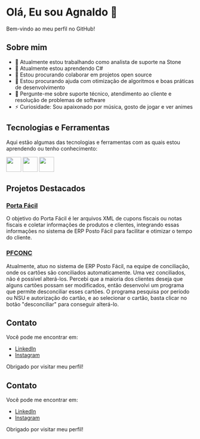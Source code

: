 # Olá, Eu sou Agnaldo 👋

Bem-vindo ao meu perfil no GitHub!

## Sobre mim

- 🔭 Atualmente estou trabalhando como analista de suporte na Stone
- 🌱 Atualmente estou aprendendo C#
- 👯 Estou procurando colaborar em projetos open source
- 🤔 Estou procurando ajuda com otimização de algoritmos e boas práticas de desenvolvimento
- 💬 Pergunte-me sobre suporte técnico, atendimento ao cliente e resolução de problemas de software
- ⚡ Curiosidade: Sou apaixonado por música, gosto de jogar e ver animes

## Tecnologias e Ferramentas

Aqui estão algumas das tecnologias e ferramentas com as quais estou aprendendo ou tenho conhecimento:

<p>
  <img src="https://cdn.jsdelivr.net/gh/devicons/devicon/icons/git/git-original.svg" width="40" height="40"/>
  <img src="https://img.shields.io/badge/-SQL-black?style=flat-square&logo=postgresql" width="40" height="40"/>
  <img src="https://cdn.jsdelivr.net/gh/devicons/devicon/icons/java/java-original.svg" width="40" height="40"/>
</p>

## Projetos Destacados

### [Porta Fácil](link-do-projeto-1)
O objetivo do Porta Fácil é ler arquivos XML de cupons fiscais ou notas fiscais e coletar informações de produtos e clientes, integrando essas informações no sistema de ERP Posto Fácil para facilitar e otimizar o tempo do cliente.

### [PFCONC](link-do-projeto-2)
Atualmente, atuo no sistema de ERP Posto Fácil, na equipe de conciliação, onde os cartões são conciliados automaticamente. Uma vez conciliados, não é possível alterá-los. Percebi que a maioria dos clientes deseja que alguns cartões possam ser modificados, então desenvolvi um programa que permite desconciliar esses cartões. O programa pesquisa por período ou NSU e autorização do cartão, e ao selecionar o cartão, basta clicar no botão "desconciliar" para conseguir alterá-lo.

## Contato

Você pode me encontrar em:

- [LinkedIn](https://www.linkedin.com/in/agnaldo-pereira-da-silva-junior-2b08181a2/)
- [Instagram](https://www.instagram.com/agnas0/)

Obrigado por visitar meu perfil!


## Contato

Você pode me encontrar em:

- [LinkedIn](https://www.linkedin.com/in/agnaldo-pereira-da-silva-junior-2b08181a2/)
- [Instagram](https://www.instagram.com/agnas0/)

Obrigado por visitar meu perfil!
